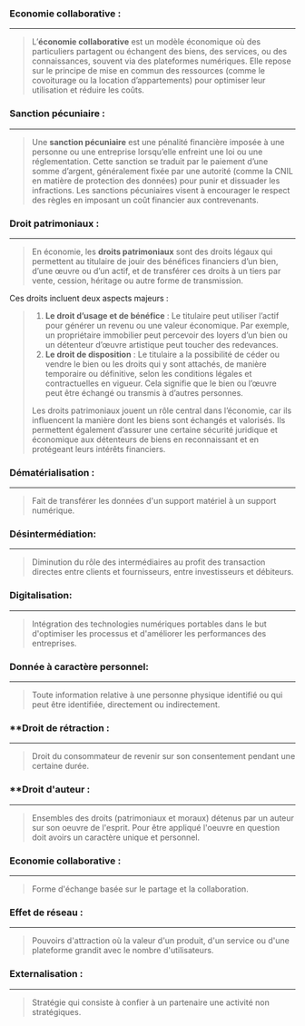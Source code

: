 ### Economie collaborative : 

---
> L’**économie collaborative** est un modèle économique où des particuliers partagent ou échangent des biens, des services, ou des connaissances, souvent via des plateformes numériques. Elle repose sur le principe de mise en commun des ressources (comme le covoiturage ou la location d’appartements) pour optimiser leur utilisation et réduire les coûts.

### Sanction pécuniaire : 

---
>Une **sanction pécuniaire** est une pénalité financière imposée à une personne ou une entreprise lorsqu’elle enfreint une loi ou une réglementation. Cette sanction se traduit par le paiement d’une somme d’argent, généralement fixée par une autorité (comme la CNIL en matière de protection des données) pour punir et dissuader les infractions. Les sanctions pécuniaires visent à encourager le respect des règles en imposant un coût financier aux contrevenants.

### Droit patrimoniaux :

---
>En économie, les **droits patrimoniaux** sont des droits légaux qui permettent au titulaire de jouir des bénéfices financiers d’un bien, d’une œuvre ou d’un actif, et de transférer ces droits à un tiers par vente, cession, héritage ou autre forme de transmission.
>
Ces droits incluent deux aspects majeurs :
>
> 1. **Le droit d’usage et de bénéfice** : Le titulaire peut utiliser l’actif pour générer un revenu ou une valeur économique. Par exemple, un propriétaire immobilier peut percevoir des loyers d’un bien ou un détenteur d’œuvre artistique peut toucher des redevances.
> 2. **Le droit de disposition** : Le titulaire a la possibilité de céder ou vendre le bien ou les droits qui y sont attachés, de manière temporaire ou définitive, selon les conditions légales et contractuelles en vigueur. Cela signifie que le bien ou l’œuvre peut être échangé ou transmis à d’autres personnes.
>
>Les droits patrimoniaux jouent un rôle central dans l’économie, car ils influencent la manière dont les biens sont échangés et valorisés. Ils permettent également d’assurer une certaine sécurité juridique et économique aux détenteurs de biens en reconnaissant et en protégeant leurs intérêts financiers.

### Dématérialisation :

---
> Fait de transférer les données d'un support matériel à un support numérique.


### **Désintermédiation**:

---
> Diminution du rôle des intermédiaires au profit des transaction directes entre clients et fournisseurs, entre investisseurs et débiteurs.


### **Digitalisation**:

---
> Intégration des technologies numériques portables dans le but d'optimiser les processus et d'améliorer les performances des entreprises.

### **Donnée à caractère personnel**:

---
> Toute information relative à une personne physique identifié ou qui peut être identifiée, directement ou indirectement. 

### **Droit de rétraction :

---
> Droit du consommateur de revenir sur son consentement pendant une certaine durée.

### **Droit d'auteur  :

---
>  Ensembles des droits (patrimoniaux et moraux) détenus par un auteur sur son oeuvre de l'esprit. Pour être appliqué l'oeuvre en question doit avoirs un caractère unique et personnel.

### Economie collaborative :

---
>  Forme d'échange basée sur le partage et la collaboration.


### Effet de réseau :

---
>  Pouvoirs d'attraction où la valeur d'un produit, d'un service ou d'une plateforme grandit avec le nombre d'utilisateurs.

###  Externalisation :

---
>  Stratégie qui consiste à confier à un partenaire une activité non stratégiques.




